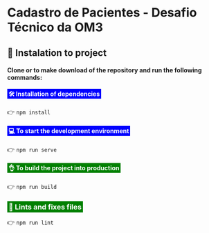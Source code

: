 # Cadastro de Pacientes - Desafio Técnico da OM3

## 🤖 Instalation to project

#### Clone or to make download of the repository and run the following commands:

#### <span style="padding: 3px 3px; background: blue; color: #fff;">🛠 Installation  of dependencies</span>

👉 `npm install`

#### <span style="padding: 3px 3px; background: blue; color: #fff;">💻 To start the development environment</span>

👉 `npm run serve`

#### <span style="padding: 3px 3px; background: green; color: #fff;">👌 To build the project into production</span>
👉 `npm run build`

### <span style="padding: 3px 3px; background: green; color: #fff;">🧐 Lints and fixes files</span>
👉 `npm run lint`
